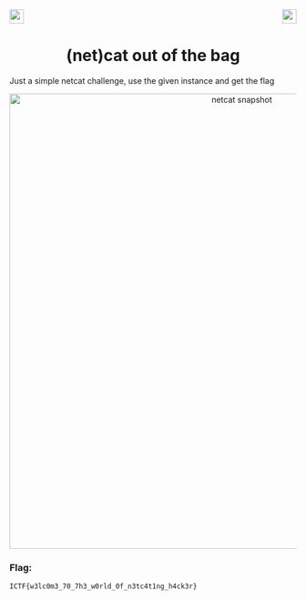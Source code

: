<div>
   <a href="https://indy.ctf.eng.run/challenge/27"><img src="https://img.shields.io/badge/(net)cat out of the bag%20--%202-Click%20to%20Solve-green[700]" height="25"></a>
  <img src="https://img.shields.io/badge/Points%3A-100-red" align="right" height="25">
</div>

<div align="center">
<h1>(net)cat out of the bag</h1>
</div>

Just a simple netcat challenge, use the given instance and get the flag

<div align="center">
<img width="800" alt="netcat snapshot" src="https://user-images.githubusercontent.com/91147942/175776292-4aa206d8-c980-4cc2-b20f-fed636b83565.png">
</div>

### Flag: 

```ICTF{w3lc0m3_70_7h3_w0rld_0f_n3tc4t1ng_h4ck3r}```